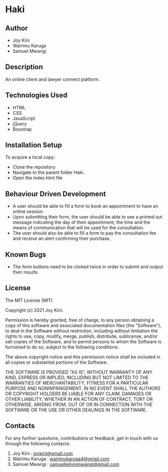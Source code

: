 # Haki

## Author

- Joy Kirii
- Wairimu Karuga
- Samuel Mwangi

## Description

An online client and lawyer connect platform.

## Technologies Used

- HTML
- CSS
- JavaScript
- jQuery
- Boostrap

## Installation Setup

To acquire a local copy:

- Clone the repository
- Navigate to the parent folder Haki.
- Open the index.html file

## Behaviour Driven Development

- A user should be able to fill a form to book an appointment to have an online session.
- Upon submitting their form, the user should be able to see a printed out message indicating the day of their appointment, the time and the means of communication that will be used for the consultation.
- The user should also be able to fill a form to pay the consultation fee and receive an alert confirming their purchase.

## Known Bugs

- The form buttons need to be clicked twice in order to submit and output their results.

## License

The MIT License (MIT)

Copyright (c) 2021 Joy Kirii.

Permission is hereby granted, free of charge, to any person obtaining a copy of this software and associated documentation files (the "Software"), to deal in the Software without restriction, including without limitation the rights to use, copy, modify, merge, publish, distribute, sublicense, and/or sell copies of the Software, and to permit persons to whom the Software is furnished to do so, subject to the following conditions:

The above copyright notice and this permission notice shall be included in all copies or substantial portions of the Software.

THE SOFTWARE IS PROVIDED "AS IS", WITHOUT WARRANTY OF ANY KIND, EXPRESS OR IMPLIED, INCLUDING BUT NOT LIMITED TO THE WARRANTIES OF MERCHANTABILITY, FITNESS FOR A PARTICULAR PURPOSE AND NONINFRINGEMENT. IN NO EVENT SHALL THE AUTHORS OR COPYRIGHT HOLDERS BE LIABLE FOR ANY CLAIM, DAMAGES OR OTHER LIABILITY, WHETHER IN AN ACTION OF CONTRACT, TORT OR OTHERWISE, ARISING FROM, OUT OF OR IN CONNECTION WITH THE SOFTWARE OR THE USE OR OTHER DEALINGS IN THE SOFTWARE.

## Contacts

For any further questions, contributions or feedback ,get in touch with us through the following contacts:

1. Joy Kirii : joykirii@gmail.com
2. Wairimu Karuga : wairimukaruga4@gmail.com
3. Samuel Mwangi : samuelkelvinmwangi@gmail.com
